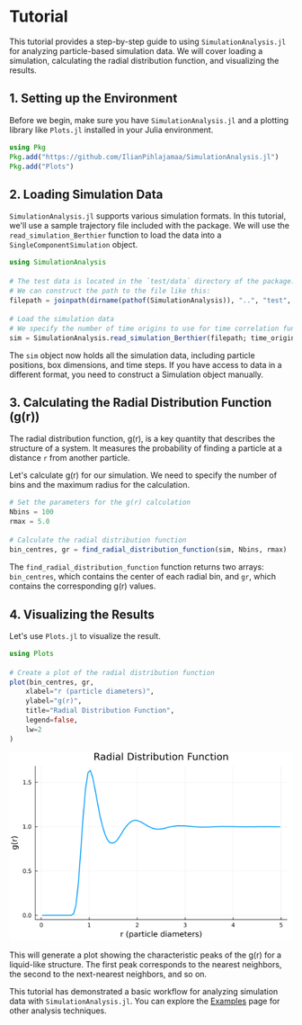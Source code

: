 # Tutorial

This tutorial provides a step-by-step guide to using `SimulationAnalysis.jl` for analyzing particle-based simulation data. We will cover loading a simulation, calculating the radial distribution function, and visualizing the results.

## 1. Setting up the Environment

Before we begin, make sure you have `SimulationAnalysis.jl` and a plotting library like `Plots.jl` installed in your Julia environment.

```julia
using Pkg
Pkg.add("https://github.com/IlianPihlajamaa/SimulationAnalysis.jl")
Pkg.add("Plots")
```

## 2. Loading Simulation Data

`SimulationAnalysis.jl` supports various simulation formats. In this tutorial, we'll use a sample trajectory file included with the package. We will use the `read_simulation_Berthier` function to load the data into a `SingleComponentSimulation` object.

```julia
using SimulationAnalysis

# The test data is located in the `test/data` directory of the package.
# We can construct the path to the file like this:
filepath = joinpath(dirname(pathof(SimulationAnalysis)), "..", "test", "data", "test_trajectory.h5")

# Load the simulation data
# We specify the number of time origins to use for time correlation functions.
sim = SimulationAnalysis.read_simulation_Berthier(filepath; time_origins=10)
```

The `sim` object now holds all the simulation data, including particle positions, box dimensions, and time steps. If you have access to data in a different format, you need to construct a Simulation object manually.

## 3. Calculating the Radial Distribution Function (g(r))

The radial distribution function, g(r), is a key quantity that describes the structure of a system. It measures the probability of finding a particle at a distance `r` from another particle.

Let's calculate g(r) for our simulation. We need to specify the number of bins and the maximum radius for the calculation.

```julia
# Set the parameters for the g(r) calculation
Nbins = 100
rmax = 5.0

# Calculate the radial distribution function
bin_centres, gr = find_radial_distribution_function(sim, Nbins, rmax)
```

The `find_radial_distribution_function` function returns two arrays: `bin_centres`, which contains the center of each radial bin, and `gr`, which contains the corresponding g(r) values.

## 4. Visualizing the Results

Let's use `Plots.jl` to visualize the result.

```julia
using Plots

# Create a plot of the radial distribution function
plot(bin_centres, gr,
    xlabel="r (particle diameters)",
    ylabel="g(r)",
    title="Radial Distribution Function",
    legend=false,
    lw=2
)
```

![gr](plots/gr.png)


This will generate a plot showing the characteristic peaks of the g(r) for a liquid-like structure. The first peak corresponds to the nearest neighbors, the second to the next-nearest neighbors, and so on.

This tutorial has demonstrated a basic workflow for analyzing simulation data with `SimulationAnalysis.jl`. You can explore the [Examples](examples.md) page for other analysis techniques.
